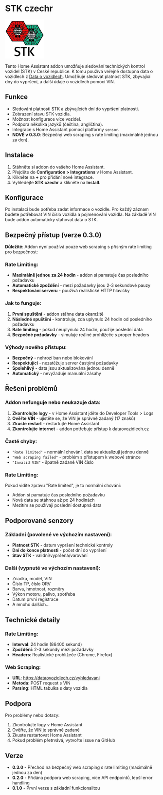 # STK czechr

![STK Icon](https://raw.githubusercontent.com/stewe12/STK-czechr/refs/heads/main/custom_components/stk_czechr/www/STK.png)

Tento Home Assistant addon umožňuje sledování technických kontrol vozidel (STK) v České republice. K tomu používá veřejně dostupná data o vozidlech z [Data o vozidlech](https://www.dataovozidlech.cz). Umožňuje sledovat platnost STK, zbývající dny do vypršení, a další údaje o vozidlech pomocí VIN.

## Funkce

- Sledování platnosti STK a zbývajících dní do vypršení platnosti.
- Zobrazení stavu STK vozidla.
- Možnost konfigurace více vozidel.
- Podpora několika jazyků (čeština, angličtina).
- Integrace s Home Assistant pomocí platformy `sensor`.
- **NOVÉ v 0.3.0**: Bezpečný web scraping s rate limiting (maximálně jednou za den).

## Instalace

1. Stáhněte si addon do vašeho Home Assistant.
2. Přejděte do **Configuration > Integrations** v Home Assistant.
3. Klikněte na **+** pro přidání nové integrace.
4. Vyhledejte **STK czechr** a klikněte na **Install**.

## Konfigurace

Po instalaci bude potřeba zadat informace o vozidle. Pro každý záznam budete potřebovat VIN číslo vozidla a pojmenování vozidla. Na základě VIN bude addon automaticky stahovat data o STK.

## Bezpečný přístup (verze 0.3.0)

**Důležité**: Addon nyní používá pouze web scraping s přísným rate limiting pro bezpečnost:

### Rate Limiting:
- **Maximálně jednou za 24 hodin** - addon si pamatuje čas posledního požadavku
- **Automatické zpoždění** - mezi požadavky jsou 2-3 sekundové pauzy
- **Respektování serveru** - používá realistické HTTP hlavičky

### Jak to funguje:

1. **První spuštění** - addon stáhne data okamžitě
2. **Následné spuštění** - kontroluje, zda uplynulo 24 hodin od posledního požadavku
3. **Rate limiting** - pokud neuplynulo 24 hodin, použije poslední data
4. **Bezpečné požadavky** - simuluje reálné prohlížeče s proper headers

### Výhody nového přístupu:

- **Bezpečný** - nehrozí ban nebo blokování
- **Respektující** - nezatěžuje server častými požadavky
- **Spolehlivý** - data jsou aktualizována jednou denně
- **Automatický** - nevyžaduje manuální zásahy

## Řešení problémů

### Addon nefunguje nebo neukazuje data:

1. **Zkontrolujte logy** - v Home Assistant jděte do Developer Tools > Logs
2. **Ověřte VIN** - ujistěte se, že VIN je správně zadaný (17 znaků)
3. **Zkuste restart** - restartujte Home Assistant
4. **Zkontrolujte internet** - addon potřebuje přístup k dataovozidlech.cz

### Časté chyby:

- `"Rate limited"` - normální chování, data se aktualizují jednou denně
- `"Web scraping failed"` - problém s přístupem k webové stránce
- `"Invalid VIN"` - špatně zadané VIN číslo

### Rate Limiting:

Pokud vidíte zprávu "Rate limited", je to normální chování:
- Addon si pamatuje čas posledního požadavku
- Nová data se stáhnou až po 24 hodinách
- Mezitím se používají poslední dostupná data

## Podporované senzory

### Základní (povolené ve výchozím nastavení):
- **Platnost STK** - datum vypršení technické kontroly
- **Dní do konce platnosti** - počet dní do vypršení
- **Stav STK** - validní/vypršená/varování

### Další (vypnuté ve výchozím nastavení):
- Značka, model, VIN
- Číslo TP, číslo ORV
- Barva, hmotnost, rozměry
- Výkon motoru, palivo, spotřeba
- Datum první registrace
- A mnoho dalších...

## Technické detaily

### Rate Limiting:
- **Interval**: 24 hodin (86400 sekund)
- **Zpoždění**: 2-3 sekundy mezi požadavky
- **Headers**: Realistické prohlížeče (Chrome, Firefox)

### Web Scraping:
- **URL**: https://dataovozidlech.cz/vyhledavani
- **Metoda**: POST request s VIN
- **Parsing**: HTML tabulka s daty vozidla

## Podpora

Pro problémy nebo dotazy:
1. Zkontrolujte logy v Home Assistant
2. Ověřte, že VIN je správně zadané
3. Zkuste restartovat Home Assistant
4. Pokud problém přetrvává, vytvořte issue na GitHub

## Verze

- **0.3.0** - Přechod na bezpečný web scraping s rate limiting (maximálně jednou za den)
- **0.2.0** - Přidána podpora web scraping, více API endpointů, lepší error handling
- **0.1.0** - První verze s základní funkcionalitou
